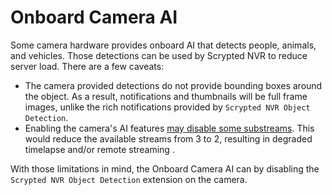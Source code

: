 # Onboard Camera AI

Some camera hardware provides onboard AI that detects people, animals, and vehicles. Those detections can be used by Scrypted NVR to reduce server load. There are a few caveats:

* The camera provided detections do not provide bounding boxes around the object. As a result, notifications and thumbnails will be full frame images, unlike the rich notifications provided by `Scrypted NVR Object Detection`.
* Enabling the camera's AI features [may disable some substreams](/camera-preparation.md#stream-setup). This would reduce the available streams from 3 to 2, resulting in degraded timelapse and/or remote streaming .

With those limitations in mind, the Onboard Camera AI can by disabling the `Scrypted NVR Object Detection` extension on the camera.
